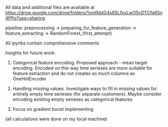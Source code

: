 All data and additional files are available at https://drive.google.com/drive/folders/1vmfkbtG4s8SLfsyLwO5vDTCfq65n4PPq?usp=sharing

pipeline: preprocessing -> preparing_for_feature_generation -> feature_extracting -> RandomForest_(first_attempt)

All ipynbs contain comprehensive comments


Insights for future work:

1. Categorical feature encoding. Proposed approach - mean target encoding. Encoded on this way time serieses are more suitable for feature extraction and do not creates so much columns as OneHotEncoder

2. Handling missing values. Investigate ways to fill in missing values for entirely empty time serieses (for separate customers). Maybe consider encoding existing empty serieses as categorical features

3. Focus on gradient boost implementing

(all calculations were done on my local machine)

